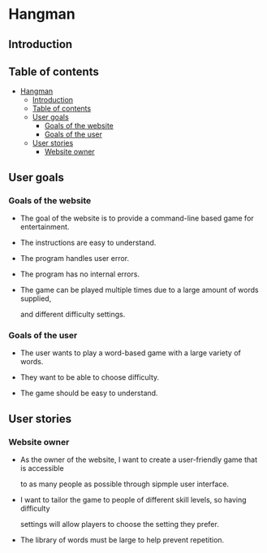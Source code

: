 # Hangman

## Introduction

## Table of contents

- [Hangman](#hangman)
  - [Introduction](#introduction)
  - [Table of contents](#table-of-contents)
  - [User goals](#user-goals)
    - [Goals of the website](#goals-of-the-website)
    - [Goals of the user](#goals-of-the-user)
  - [User stories](#user-stories)
      - [Website owner](#website-owner)

## User goals

### Goals of the website

- The goal of the website is to provide a command-line based game for entertainment.

- The instructions are easy to understand.

- The program handles user error.

- The program has no internal errors.

- The game can be played multiple times due to a large amount of words supplied,
  
  and different difficulty settings.

### Goals of the user

- The user wants to play a word-based game with a large variety of words.

- They want to be able to choose difficulty.

- The game should be easy to understand.

## User stories

### Website owner

- As the owner of the website, I want to create a user-friendly game that is accessible
  
  to as many people as possible through sipmple user interface.

- I want to tailor the game to people of different skill levels, so having difficulty
  
  settings will allow players to choose the setting they prefer.

- The library of words must be large to help prevent repetition.
